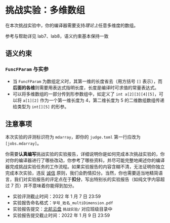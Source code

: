 # 挑战实验：多维数组

在本次挑战实验中，你的编译器需要支持*理论上*任意多维度的数组。

参考与帮助详见 lab7、lab8，语义约束基本保持一致

## 语义约束

### `FuncFParam` 与实参

- 当 `FuncFParam` 为数组定义时，其第一维的长度省去（用方括号 `[]` 表示），而**后面的各维**则需要用表达式指明长度，长度是编译时可求值的常量表达式。
- 可以将多维数组的一部分传到形参数组中，如定义了 `int a[2][3][4][5]`，可以将 `a[1][2]` 作为一个第一维长度为 4，第二维长度为 5 的二维数组数组传递给类型为 `int[][5]` 的形参。

## 注意事项

本次实验的评测标识符为 `mdarray`，即你的 `judge.toml` 第一行应改为 `[jobs.mdarray]`。


你需要**认真编写**挑战实验的实验报告，详细说明你是如何完成本次挑战实验的，你对你的编译器进行了哪些改动，你参考了哪些资料，并尽可能完整地阐述你的编译器完成挑战实验任务的工作流程。如果实验报告的内容含糊不清，无法证明你独立完成本次实验，违反 [诚信](../../integrity.md) 原则，我们会酌情扣分。当然，你也需要适当地精简语言，我们对实验报告的评定点在于**扣分**，写出特别长的实验报告（如纯文字内容超过 7 页）并不意味着你能得到加分。

- 实验评测截止时间：2022 年 1 月 7 日 23:59
- 实验报告命名格式：`学号_姓名_multiDimension.pdf`
- 实验报告提交：[北航云盘](https://bhpan.buaa.edu.cn:443/link/413EA0802B7A7627A6B5112531C40772) `挑战实验/` 对应班级目录中
- 实验报告提交截止时间：2022 年 1 月 9 日 23:59

